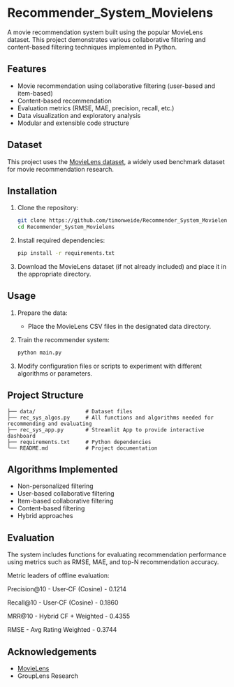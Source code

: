 # Recommender_System_Movielens

A movie recommendation system built using the popular MovieLens dataset. This project demonstrates various collaborative filtering and content-based filtering techniques implemented in Python.

## Features

- Movie recommendation using collaborative filtering (user-based and item-based)
- Content-based recommendation
- Evaluation metrics (RMSE, MAE, precision, recall, etc.)
- Data visualization and exploratory analysis
- Modular and extensible code structure

## Dataset

This project uses the [MovieLens dataset](https://grouplens.org/datasets/movielens/), a widely used benchmark dataset for movie recommendation research.

## Installation

1. Clone the repository:
   ```bash
   git clone https://github.com/timonweide/Recommender_System_Movielens.git
   cd Recommender_System_Movielens
   ```

2. Install required dependencies:
   ```bash
   pip install -r requirements.txt
   ```

3. Download the MovieLens dataset (if not already included) and place it in the appropriate directory.

## Usage

1. Prepare the data:
   - Place the MovieLens CSV files in the designated data directory.

2. Train the recommender system:
   ```bash
   python main.py
   ```

3. Modify configuration files or scripts to experiment with different algorithms or parameters.

## Project Structure

```
├── data/                # Dataset files
├── rec_sys_algos.py     # All functions and algorithms needed for recommending and evaluating
├── rec_sys_app.py       # Streamlit App to provide interactive dashboard
├── requirements.txt     # Python dependencies
└── README.md            # Project documentation
```

## Algorithms Implemented

- Non-personalized filtering
- User-based collaborative filtering
- Item-based collaborative filtering
- Content-based filtering
- Hybrid approaches

## Evaluation

The system includes functions for evaluating recommendation performance using metrics such as RMSE, MAE, and top-N recommendation accuracy.

Metric leaders of offline evaluation:

Precision@10 - User‑CF (Cosine) - 0.1214

Recall@10 - User‑CF (Cosine) - 0.1860

MRR@10 - Hybrid CF + Weighted - 0.4355

RMSE - Avg Rating Weighted - 0.3744

## Acknowledgements

- [MovieLens](https://grouplens.org/datasets/movielens/)
- GroupLens Research
